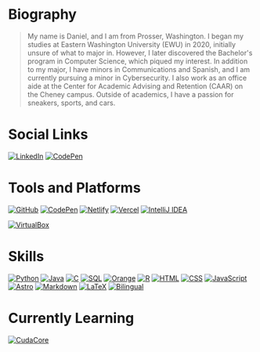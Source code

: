 # Biography
<blockquote>
My name is Daniel, and I am from Prosser, Washington. I began my studies at Eastern Washington University (EWU) in 2020, initially unsure of what to major in. However, I later discovered the Bachelor's program in Computer Science, which piqued my interest. In addition to my major, I have minors in Communications and Spanish, and I am currently pursuing a minor in Cybersecurity. I also work as an office aide at the Center for Academic Advising and Retention (CAAR) on the Cheney campus. Outside of academics, I have a passion for sneakers, sports, and cars.</blockquote>

# Social Links
[![LinkedIn](https://img.shields.io/badge/-LinkedIn-0A66C2?logo=LinkedIn&logoColor=white)](https://www.linkedin.com/in/daniel-montes-095602192/)
[![CodePen](https://img.shields.io/badge/-CodePen-000000?logo=CodePen&logoColor=white)](https://codepen.io/danielmontes23)

# Tools and Platforms
[![GitHub](https://img.shields.io/badge/-GitHub-181717?logo=GitHub&logoColor=white)](https://github.com/)
[![CodePen](https://img.shields.io/badge/-CodePen-000000?logo=CodePen&logoColor=white)](https://codepen.io/)
[![Netlify](https://img.shields.io/badge/-Netlify-00C7B7?logo=Netlify&logoColor=white)](https://www.netlify.com/)
[![Vercel](https://img.shields.io/badge/-Vercel-000000?logo=Vercel&logoColor=white)](https://vercel.com/)
[![IntelliJ IDEA](https://img.shields.io/badge/-IntelliJ%20IDEA-000000?logo=IntelliJ-IDEA&logoColor=white)](https://www.jetbrains.com/idea/)
<!-- [![PyCharm](https://resources.jetbrains.com/storage/products/company/brand/logos/PyCharm_icon.svg)](https://www.jetbrains.com/pycharm/) -->
[![VirtualBox](https://img.shields.io/badge/-VirtualBox-183A61?logo=VirtualBox&logoColor=white)](https://www.virtualbox.org/)

# Skills
[![Python](https://img.shields.io/badge/-Python-3776AB?logo=Python&logoColor=white)](https://www.python.org/)
[![Java](https://img.shields.io/badge/-Java-007396?logo=Java&logoColor=white)](https://www.java.com/)
[![C](https://img.shields.io/badge/-C-A8B9CC?logo=C&logoColor=white)](https://en.wikipedia.org/wiki/C_(programming_language))
[![SQL](https://img.shields.io/badge/-SQL-4479A1?logo=MySQL&logoColor=white)](https://www.mysql.com/)
[![Orange](https://img.shields.io/badge/-Orange-FFA500?logo=Orange&logoColor=white)](https://orangedatamining.com/)
[![R](https://img.shields.io/badge/-R-276DC3?logo=R&logoColor=white)](https://www.r-project.org/)
[![HTML](https://img.shields.io/badge/-HTML-E34F26?logo=HTML5&logoColor=white)](https://developer.mozilla.org/en-US/docs/Web/HTML)
[![CSS](https://img.shields.io/badge/-CSS-1572B6?logo=CSS3&logoColor=white)](https://developer.mozilla.org/en-US/docs/Web/CSS)
[![JavaScript](https://img.shields.io/badge/-JavaScript-F7DF1E?logo=JavaScript&logoColor=black)](https://developer.mozilla.org/en-US/docs/Web/JavaScript)
[![Astro](https://img.shields.io/badge/-Astro-FF5A03?logo=Astro&logoColor=white)](https://astro.build/)
[![Markdown](https://img.shields.io/badge/-Markdown-000000?logo=Markdown&logoColor=white)](https://www.markdownguide.org/)
[![LaTeX](https://img.shields.io/badge/-LaTeX-008080?logo=LaTeX&logoColor=white)](https://www.latex-project.org/)
[![Bilingual](https://img.shields.io/badge/-Bilingual-009688?logo=Language&logoColor=white)](#)

# Currently Learning
[![CudaCore](https://img.shields.io/badge/-CudaCore-76B900?logo=NVIDIA&logoColor=white)](https://developer.nvidia.com/cuda-zone)

<!-- ![EWU Catalyst Building](https://cdn.ewu.edu/wp-content/uploads/2024/11/2024-3-14-Catalyst-Beauty-Shots-3.png) -->

